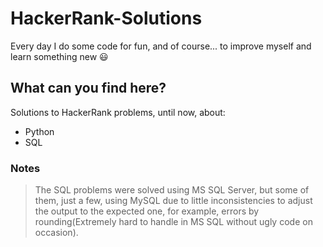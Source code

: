 # HackerRank-Solutions

Every day I do some code for fun, and of course... to improve myself and learn something new :smiley:

## What can you find here?

Solutions to HackerRank problems, until now, about:

+ Python
+ SQL

### Notes

> The SQL problems were solved using MS SQL Server, but some of them, just a few, using MySQL due to little inconsistencies to adjust the output to the expected one, for example, errors by rounding(Extremely hard to handle in MS SQL without ugly code on occasion).

